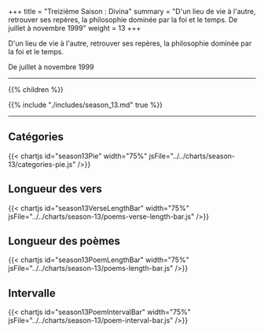 +++
title = "Treizième Saison : Divina"
summary = "D'un lieu de vie à l'autre, retrouver ses repères, la philosophie dominée par la foi et le temps. De juillet à novembre 1999"
weight = 13
+++

D'un lieu de vie à l'autre, retrouver ses repères, la philosophie dominée par la foi et le temps.

De juillet à novembre 1999

---
{{% children  %}}

{{% include "./includes/season_13.md" true %}}

---
## Catégories
{{< chartjs id="season13Pie" width="75%" jsFile="../../charts/season-13/categories-pie.js" />}}
## Longueur des vers
{{< chartjs id="season13VerseLengthBar" width="75%" jsFile="../../charts/season-13/poems-verse-length-bar.js" />}}
## Longueur des poèmes
{{< chartjs id="season13PoemLengthBar" width="75%" jsFile="../../charts/season-13/poems-length-bar.js" />}}
## Intervalle
{{< chartjs id="season13PoemIntervalBar" width="75%" jsFile="../../charts/season-13/poem-interval-bar.js" />}}
